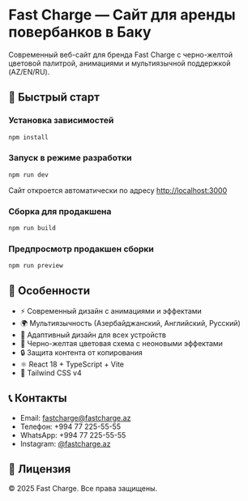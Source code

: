 # Fast Charge — Сайт для аренды повербанков в Баку

Современный веб-сайт для бренда Fast Charge с черно-желтой цветовой палитрой, анимациями и мультиязычной поддержкой (AZ/EN/RU).

## 🚀 Быстрый старт

### Установка зависимостей

```bash
npm install
```

### Запуск в режиме разработки

```bash
npm run dev
```

Сайт откроется автоматически по адресу [http://localhost:3000](http://localhost:3000)

### Сборка для продакшена

```bash
npm run build
```

### Предпросмотр продакшен сборки

```bash
npm run preview
```

## 📱 Особенности

- ⚡ Современный дизайн с анимациями и эффектами
- 🌍 Мультиязычность (Азербайджанский, Английский, Русский)
- 📱 Адаптивный дизайн для всех устройств
- 🎨 Черно-желтая цветовая схема с неоновыми эффектами
- 🔒 Защита контента от копирования
- ⚛️ React 18 + TypeScript + Vite
- 🎨 Tailwind CSS v4

## 📞 Контакты

- Email: fastcharge@fastcharge.az
- Телефон: +994 77 225-55-55
- WhatsApp: +994 77 225-55-55
- Instagram: [@fastcharge.az](https://www.instagram.com/fastcharge.az/)

## 📄 Лицензия

© 2025 Fast Charge. Все права защищены.

